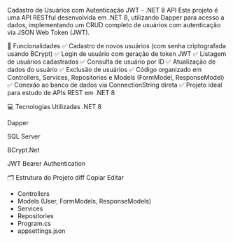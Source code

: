Cadastro de Usuários com Autenticação JWT - .NET 8 API
Este projeto é uma API RESTful desenvolvida em .NET 8, utilizando Dapper para acesso a dados, implementando um CRUD completo de usuários com autenticação via JSON Web Token (JWT).

🎯 Funcionalidades
✅ Cadastro de novos usuários (com senha criptografada usando BCrypt)
✅ Login de usuário com geração de token JWT
✅ Listagem de usuários cadastrados
✅ Consulta de usuário por ID
✅ Atualização de dados do usuário
✅ Exclusão de usuários
✅ Código organizado em Controllers, Services, Repositories e Models (FormModel, ResponseModel)
✅ Conexão ao banco de dados via ConnectionString direta
✅ Projeto ideal para estudo de APIs REST em .NET 8

💻 Tecnologias Utilizadas
.NET 8

Dapper

SQL Server

BCrypt.Net

JWT Bearer Authentication

🗂️ Estrutura do Projeto
diff
Copiar
Editar
- Controllers
- Models (User, FormModels, ResponseModels)
- Services
- Repositories
- Program.cs
- appsettings.json
